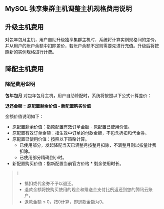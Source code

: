 ## MySQL 独享集群主机调整主机规格费用说明

## 升级主机费用
对包年包月主机，用户自助升级独享集群主机时，系统将计算实例规格间的差价，并从用户的账户余额中扣除差价，若账户余额不足则需要先进行充值。升级后将按照新的实例规格进行计费。

## 降配主机费用
### 降配费用说明
**包年包月**
对包年包月主机，用户自助降配时，系统将按照以下公式计算差价：

**退还金额 = 原配置剩余价值 - 新配置购买价值**

金额价值说明如下：

- 原配置剩余价值：指原配置有效订单金额 - 原配置已使用价值。
- 原配置有效订单金额：指生效中订单的付款金额，不包含折扣和代金券。
- 原配置已使用价值：按照以下策略计算。
  - 已使用部分，发起降配当天已满整月按整月扣除，不满整月则以按量计费扣除。
  - 已使用部分精确到小时。
- 新配置购买价值：指新配置当前官方价格 * 剩余使用时长。

>!
>- 抵扣或代金券不予以退还。
>- 退款金额将按购买使用的现金和赠送金支付比例返还到您的腾讯云账户。
>- 退款金额 ≤ 0，按0计算，即退款金额为0。

